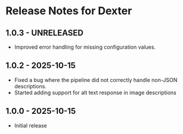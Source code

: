 # Release Notes for Dexter

## 1.0.3 - UNRELEASED
- Improved error handling for missing configuration values.

## 1.0.2 - 2025-10-15
- Fixed a bug where the pipeline did not correctly handle non-JSON descriptions.
- Started adding support for alt text response in image descriptions

## 1.0.0 - 2025-10-15
- Initial release
